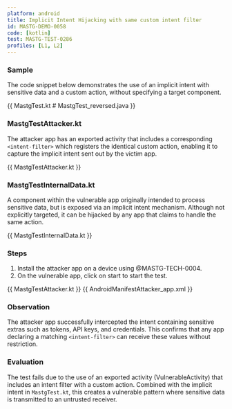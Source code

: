 ```yaml
---
platform: android
title: Implicit Intent Hijacking with same custom intent filter
id: MASTG-DEMO-0058
code: [kotlin]
test: MASTG-TEST-0286
profiles: [L1, L2]
---
```


### Sample

The code snippet below demonstrates the use of an implicit intent with sensitive data and a custom action, without specifying a target component.

{{ MastgTest.kt # MastgTest_reversed.java }}

### MastgTestAttacker.kt

The attacker app has an exported activity that includes a corresponding `<intent-filter>` which registers the identical custom action, enabling it to capture the implicit intent sent out by the victim app.

{{ MastgTestAttacker.kt }}

### MastgTestInternalData.kt

A component within the vulnerable app originally intended to process sensitive data, but is exposed via an implicit intent mechanism. Although not explicitly targeted, it can be hijacked by any app that claims to handle the same action.

{{ MastgTestInternalData.kt }}

### Steps

1. Install the attacker app on a device using @MASTG-TECH-0004.
2. On the vulnerable app, click on start to start the test.

{{ MastgTestAttacker.kt }}
{{ AndroidManifestAttacker_app.xml }}

### Observation

The attacker app successfully intercepted the intent containing sensitive extras such as tokens, API keys, and credentials. This confirms that any app declaring a matching `<intent-filter>` can receive these values without restriction.

### Evaluation

The test fails due to the use of an exported activity (VulnerableActivity) that includes an intent filter with a custom action. Combined with the implicit intent in `MastgTest.kt`, this creates a vulnerable pattern where sensitive data is transmitted to an untrusted receiver.
